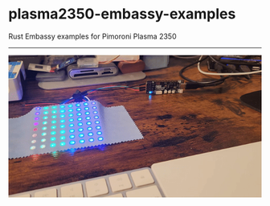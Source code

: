 # plasma2350-embassy-examples
Rust Embassy examples for Pimoroni Plasma 2350

---

![plasma2350-embassy-examples](plasma2350-embassy-examples.gif)